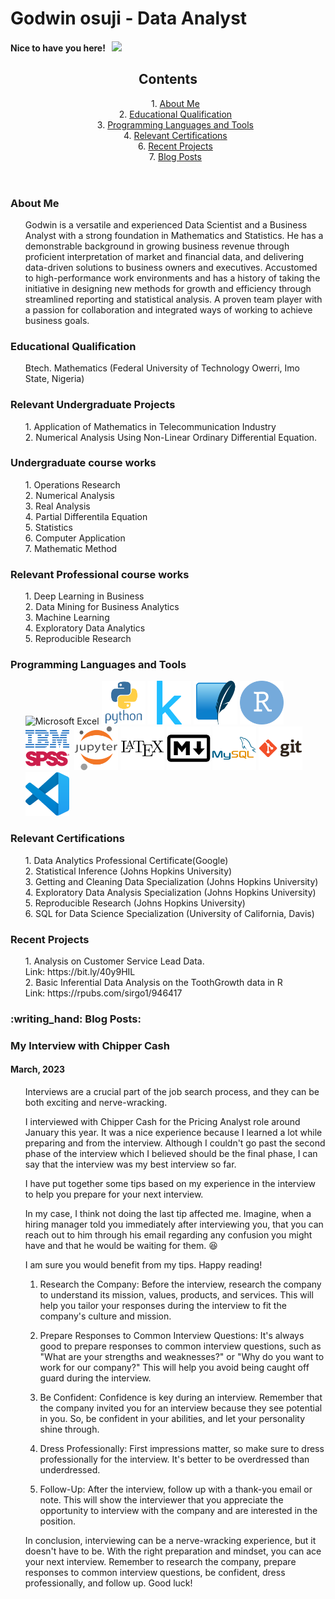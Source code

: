 <div id="header">
   <h1>Godwin osuji - Data Analyst</h1>
</div>
  <h4> Nice to have you here! &nbsp
  <img src="https://media.giphy.com/media/hvRJCLFzcasrR4ia7z/giphy.gif" width="40px"/>
 </h4>
<html>
<body>
   
  <header>
     <h2>Contents</h2>
    <nav>
      <ul>
         1. <a href="#about-me">About Me</a> <br />
         2. <a href="#educational-qualification">Educational Qualification</a> <br />
         3. <a href="#programming-languages-and-tools">Programming Languages and Tools</a> <br />
         4. <a href="#relevant-certifications">Relevant Certifications</a> <br />
         6. <a href="#recent-projects">Recent Projects</a> <br />
         7. <a href="#blog-posts">Blog Posts</a>
      </ul>
    </nav>
  </header>

  
  <div id="about-me">
    <h3>About Me</h3>
    <ul>
Godwin is a versatile and experienced Data Scientist and a Business Analyst with a strong foundation in Mathematics and Statistics. He has a demonstrable background in growing business revenue through proficient interpretation of market and financial data, and delivering data-driven solutions to business owners and executives. Accustomed to high-performance work environments and has a history of taking the initiative in designing new methods for growth and efficiency through streamlined reporting and statistical analysis. A proven team player with a passion for collaboration and integrated ways of working to achieve business goals.
    </ul>
  </div>

  <div id="educational-qualification">
    <h3>Educational Qualification</h3>
    <ul>
       Btech. Mathematics (Federal University of Technology Owerri, Imo State, Nigeria)
    </ul>
     <h3>Relevant Undergraduate Projects</h3>
    <ul>
1. Application of Mathematics in Telecommunication Industry <br />
2. Numerical Analysis Using Non-Linear Ordinary Differential Equation. <br />
    </ul>
     <h3>Undergraduate course works</h3>
    <ul>
1. Operations Research <br />
2. Numerical Analysis <br />
3. Real Analysis <br />
4. Partial Differentila Equation <br />
5. Statistics <br />
6. Computer Application <br />
7. Mathematic Method <br />
    </ul>
     <h3>Relevant Professional course works</h3>
    <ul>
1. Deep Learning in Business <br />
2. Data Mining for Business Analytics <br />
3. Machine Learning <br />
4. Exploratory Data Analytics <br />
5. Reproducible Research <br />
    </ul>

  </div>

  <div id="programming-languages-and-tools">
     <h3>Programming Languages and Tools</h3>
     <ul>
     <div class="row">
        <img src="https://cdn.cdnlogo.com/logos/m/96/microsoft-excel.png" title="Microsoft Excel" alt="Microsoft Excel" width="70" height="70"/>
        <img src="https://github.com/devicons/devicon/blob/master/icons/python/python-original-wordmark.svg" title="Python" alt="Python" width="70" height="70"/>
        <img src="https://github.com/devicons/devicon/blob/master/icons/kaggle/kaggle-original.svg" title="Kaggle" alt="Kaggle" width="70" height="70"/>
        <img src="https://github.com/devicons/devicon/blob/master/icons/sqlite/sqlite-original.svg" title="Sqlite" alt="Sqlite" width="70" height="70"/>
        <img src="https://github.com/devicons/devicon/blob/master/icons/rstudio/rstudio-original.svg" title="Rstudio" alt="Rstudio " width="70" height="70"/>
        <img src="https://github.com/devicons/devicon/blob/master/icons/spss/spss-original.svg"  title="SPSS" alt="SPSS" width="70" height="70"/>&nbsp;
        <img src="https://github.com/devicons/devicon/blob/master/icons/jupyter/jupyter-original-wordmark.svg" title="Jupyter" alt="Jupyter" width="70" height="70"/>
        <img src="https://github.com/devicons/devicon/blob/master/icons/latex/latex-original.svg" title="Latex" alt="Latex" width="70" height="70"/>
        <img src="https://github.com/devicons/devicon/blob/master/icons/markdown/markdown-original.svg" title="Markdown"  alt="Markdown" width="70" height="70"/>
        <img src="https://github.com/devicons/devicon/blob/master/icons/mysql/mysql-original-wordmark.svg" title="MySQL"  alt="MySQL" width="70" height="70"/>
        <img src="https://github.com/devicons/devicon/blob/master/icons/git/git-original-wordmark.svg" title="Git" **alt="Git" width="70" height="70"/>
        <img src="https://github.com/devicons/devicon/blob/master/icons/vscode/vscode-original.svg" title="VSCode " **alt="VSCode" width="70" height="70"/>
    </div>
     </ul>
  </div>

  <div id="relevant-certifications">
     <h3>Relevant Certifications</h3>
     <ul>
        1. Data Analytics Professional Certificate(Google) <br />
        2. Statistical Inference (Johns Hopkins University) <br />
        3. Getting and Cleaning Data Specialization (Johns Hopkins University) <br />
        4. Exploratory Data Analysis Specialization (Johns Hopkins University) <br />
        5. Reproducible Research (Johns Hopkins University) <br />
        6. SQL for Data Science Specialization (University of California, Davis) <br />
     </ul>
  </div>

  <div id="recent-projects">
     <h3> Recent Projects</h3>
    <ul>
       1. Analysis on Customer Service Lead Data. <br />
       Link: https://bit.ly/40y9HIL <br />
       2. Basic Inferential Data Analysis on the ToothGrowth data in R <br />
       Link: https://rpubs.com/sirgo1/946417</li>
    </ul>
  </div>

  <div id="blog-posts">
       <h3>:writing_hand: Blog Posts:</h3>
     <h3> My Interview with Chipper Cash</h3>
     <h4> March, 2023</h4>
    <ul>
Interviews are a crucial part of the job search process, and they can be both exciting and nerve-wracking.

I interviewed with Chipper Cash for the Pricing Analyst role around January this year. It was a nice experience because I learned a lot while preparing and from the interview. Although I couldn't go past the second phase of the interview which I believed should be the final phase, I can say that the interview was my best interview so far.

I have put together some tips based on my experience in the interview to help you prepare for your next interview.

In my case, I think not doing the last tip affected me. Imagine, when a hiring manager told you immediately after interviewing you, that you can reach out to him through his email regarding any confusion you might have and that he would be waiting for them. 😆

I am sure you would benefit from my tips. Happy reading!

1. Research the Company: Before the interview, research the company to understand its mission, values, products, and services. This will help you tailor your responses during the interview to fit the company's culture and mission.

2. Prepare Responses to Common Interview Questions: It's always good to prepare responses to common interview questions, such as "What are your strengths and weaknesses?" or "Why do you want to work for our company?" This will help you avoid being caught off guard during the interview.

3. Be Confident: Confidence is key during an interview. Remember that the company invited you for an interview because they see potential in you. So, be confident in your abilities, and let your personality shine through.

4. Dress Professionally: First impressions matter, so make sure to dress professionally for the interview. It's better to be overdressed than underdressed.

5. Follow-Up: After the interview, follow up with a thank-you email or note. This will show the interviewer that you appreciate the opportunity to interview with the company and are interested in the position.

In conclusion, interviewing can be a nerve-wracking experience, but it doesn't have to be. With the right preparation and mindset, you can ace your next interview. Remember to research the company, prepare responses to common interview questions, be confident, dress professionally, and follow up. Good luck!  
    </ul>
    
  </div>
</body>
</html>


  
  
                 

 
 
 



    

### 

  


<!---
sirgo1/sirgo1 is a ✨ special ✨ repository because its `README.md` (this file) appears on your GitHub profile.
You can click the Preview link to take a look at your changes.
--->
